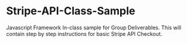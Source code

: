 # Stripe-API-Class-Sample
Javascript Framework In-class sample for Group Deliverables. This will contain step by step instructions for basic Stripe API Checkout.

